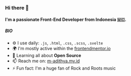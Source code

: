 ### Hi there 👋

#### I'm a passionate Front-End Developer from Indonesia 🇲🇨.

##### BIO

- ⚙️ I use daily: `.js`, `.html`, `.css`, `.scss`, `.svelte`
- 🌍 I'm mostly active within the [frontendmentor.io](https://frontendmentor.io)
- 🌱 Learning all about **Open Source**
- 📫 Reach me on: [m-adithya.my.id](https://m-adithya.my.id)
- ⚡️ Fun fact: I'm a huge fan of Rock and Roots music
